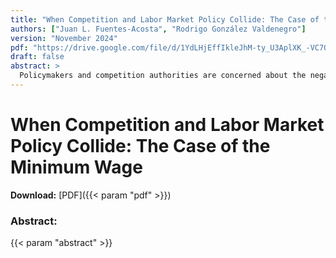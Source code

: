 ```yaml
---
title: "When Competition and Labor Market Policy Collide: The Case of the Minimum Wage"
authors: ["Juan L. Fuentes-Acosta", "Rodrigo González Valdenegro"]
version: "November 2024"
pdf: "https://drive.google.com/file/d/1YdLHjEffIkleJhM-ty_U3AplXK_-VC7Q/view?pli=1"
draft: false
abstract: >
  Policymakers and competition authorities are concerned about the negative effects that labor market power has on workers and the efficient functioning of the labor market. The minimum wage has the potential to curb firms’ power, raising employment and wages (Robinson 1933). However, how does using the minimum wage to mitigate firms’ labor market power impact social welfare, when these firms differ in labor productivity and degree of product market power? Do the interests of consumers and workers align or conflict? We answer these questions in the context of sector-specific minimum wages. In our framework, raising the minimum wage affects labor and product market equilibrium. First, it may either increase, reduce or have no effect at all on the marginal cost of a given firm, depending on its level relative to the marginal revenue product of labor. Second, the minimum wage influences the strategic pricing decisions of competing firms in the product market, even when the own-cost effect is null. We extend a model of supply and demand in an oligopolistic industry with rich consumer preferences and endogenous marginal costs, to incorporate firms’ production, employment and wages. We estimate the model using a unique dataset from the beer industry in Uruguay, where firms of different sizes producing imperfect substitutes compete. We find that the minimum wage that minimizes employers’ power and enhances labor market efficiency also reduces consumer surplus and competition in the product market. The presence of firms with labor and product market power poses a challenge for policymakers aiming to curb employers’ power without causing unintended harm.
---
```

# When Competition and Labor Market Policy Collide: The Case of the Minimum Wage

**Download:** [PDF]({{< param "pdf" >}})

### Abstract:
{{< param "abstract" >}}

